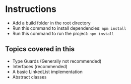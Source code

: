 # Instructions

- Add a build folder in the root directory
- Run this command to install dependencies: `npm install`
- Run this command to run the project: `npm install`

## Topics covered in this

- Type Guards (Generally not recommended)
- Interfaces (recommended)
- A basic LinkedList implementation
- Abstract classes
